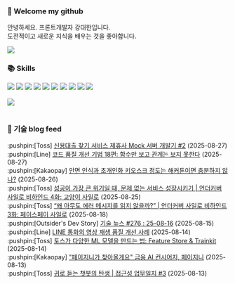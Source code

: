 ### 👋 Welcome my github

안녕하세요. 프론트개발자 강대한입니다.
<br>
도전적이고 새로운 지식을 배우는 것을 좋아합니다.

<!--
![header](https://capsule-render.vercel.app/api?type=Waving&color=auto&height=300&section=header&text=Welcome&fontAlignY=40&desc=KangDaeHan%20github%20&descSize=20&descAlignY=55&animation=fadeIn&fontSize=90)

**KangDaeHan/KangDaeHan** is a ✨ _special_ ✨ repository because its `README.md` (this file) appears on your GitHub profile.

Here are some ideas to get you started:

- 🔭 I’m currently working on ...
- 🌱 I’m currently learning ...
- 👯 I’m looking to collaborate on ...
- 🤔 I’m looking for help with ...
- 💬 Ask me about ...
- 📫 How to reach me: ...
- 😄 Pronouns: ...
- ⚡ Fun fact: ...
-->

<a href="https://twinfamily.github.io" target="_blank"><img src="https://img.shields.io/badge/Blog-121D33?style=flat-square&logo=blogger&logoColor=ffffff"/></a>

### :books: Skills
<a href="#" target="_blank"><img src="https://img.shields.io/badge/React-61DAFB?style=flat-square&logo=react&logoColor=ffffff"/></a>
<a href="#" target="_blank"><img src="https://img.shields.io/badge/Html5-E34F26?style=flat-square&logo=html5&logoColor=ffffff"/></a>
<a href="#" target="_blank"><img src="https://img.shields.io/badge/Javascript-F7DF1E?style=flat-square&logo=javascript&logoColor=ffffff"/></a>
<a href="#" target="_blank"><img src="https://img.shields.io/badge/Cssmodules-000000?style=flat-square&logo=cssmodules&logoColor=ffffff"/></a>
<a href="#" target="_blank"><img src="https://img.shields.io/badge/Node.js-339933?style=flat-square&logo=nodedotjs&logoColor=ffffff"/></a>
<a href="#" target="_blank"><img src="https://img.shields.io/badge/Typescript-3178C6?style=flat-square&logo=typescript&logoColor=ffffff"/></a>
<a href="#" target="_blank"><img src="https://img.shields.io/badge/Git-F05032?style=flat-square&logo=git&logoColor=ffffff"/></a>
<a href="#" target="_blank"><img src="https://img.shields.io/badge/Gitlab-FC6D26?style=flat-square&logo=gitlab&logoColor=ffffff"/></a>
<a href="#" target="_blank"><img src="https://img.shields.io/badge/Webpack-8DD6F9?style=flat-square&logo=webpack&logoColor=ffffff"/></a>
<a href="#" target="_blank"><img src="https://img.shields.io/badge/Vite-646CFF?style=flat-square&logo=vite&logoColor=ffffff"/></a>
<br><br>
<img src="https://github-readme-stats.vercel.app/api/top-langs/?username=KangDaeHan&layout=compact">
<br><br>
### :round_pushpin: 기술 blog feed
<!-- BLOG-POST-LIST:START --><div>:pushpin:[Toss] <a target="_blank" href="https://toss.tech/article/credit-loan-partner-mock-server-2">신용대출 찾기 서비스 제휴사 Mock 서버 개발기 #2</a> (2025-08-27)</div><div>:pushpin:[Line] <a target="_blank" href="https://techblog.lycorp.co.jp/ko/techniques-for-improving-code-quality-18">코드 품질 개선 기법 18편: 함수만 보고 관계는 보지 못한다</a> (2025-08-27)</div><div>:pushpin:[Kakaopay] <a target="_blank" href="https://tech.kakaopay.com/post/kakaopay-hackathon-face-kiosk-solution/">안면 인식과 초개인화 키오스크 정도는 해커톤이면 충분하지 않나?</a> (2025-08-26)</div><div>:pushpin:[Toss] <a target="_blank" href="https://toss.tech/article/undercover-silo-5">성공이 가장 큰 위기일 때, 문제 없는 서비스 성장시키기 | 언더커버 사일로 비하인드 4화: 고양이 사일로</a> (2025-08-25)</div><div>:pushpin:[Toss] <a target="_blank" href="https://toss.tech/article/undercover-silo-4">“왜 아무도 에러 메시지를 읽지 않을까?” | 언더커버 사일로 비하인드 3화: 페이스페이 사일로</a> (2025-08-18)</div><div>:pushpin:[Outsider's Dev Story] <a target="_blank" href="https://blog.outsider.ne.kr/1769">기술 뉴스 #276 : 25-08-16</a> (2025-08-15)</div><div>:pushpin:[Line] <a target="_blank" href="https://techblog.lycorp.co.jp/ko/improving-video-playback-quality-in-line-call">LINE 통화의 영상 재생 품질 개선 사례</a> (2025-08-14)</div><div>:pushpin:[Toss] <a target="_blank" href="https://toss.tech/article/feature-store-trainkit">토스가 다양한 ML 모델을 만드는 법: Feature Store &amp; Trainkit</a> (2025-08-14)</div><div>:pushpin:[Kakaopay] <a target="_blank" href="https://tech.kakaopay.com/post/kakaopay-hackathon-paygenie/">&quot;페이지니가 찾아올게요&quot; 금융 AI 컨시어지, 페이지니</a> (2025-08-13)</div><div>:pushpin:[Toss] <a target="_blank" href="https://toss.tech/article/38743">귀로 듣는 챗봇의 탄생 | 접근성 업무일지 #3</a> (2025-08-13)</div><!-- BLOG-POST-LIST:END -->

<!-- ![Anurag's GitHub stats](https://github-readme-stats.vercel.app/api?username=KangDaeHan&show_icons=true&theme=radical) -->
